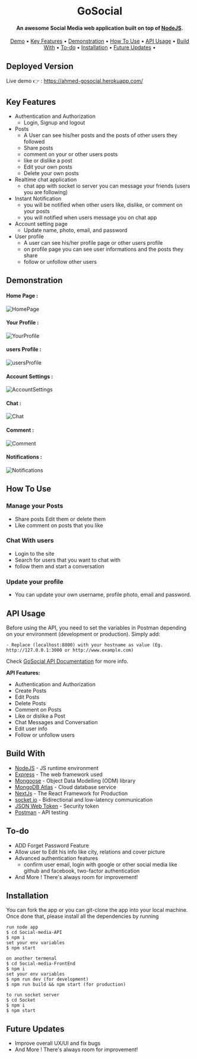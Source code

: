 <h1 align="center">
  <br>
  <!-- 
  <a href="https://lakshman-natours.herokuapp.com/"><img src="https://github.com/lgope/Natours/blob/master/public/img/logo-green-round.png" alt="Natours" width="200"></a>
  <br> -->
  GoSocial
  <br>
</h1>

<h4 align="center">An awesome Social Media web application built on top of <a href="https://nodejs.org/en/" target="_blank">NodeJS</a>.</h4>

 <p align="center">
 <a href="#deployed-version">Demo</a> •
  <a href="#key-features">Key Features</a> •
  <a href="#demonstration">Demonstration</a> •
  <a href="#how-to-use">How To Use</a> •
  <a href="#api-usage">API Usage</a> •
  <a href="#build-with">Build With</a> •
  <a href="#to-do">To-do</a> •
  <a href="#installation">Installation</a> • 
  <a href="#future-updates">Future Updates</a> • 
</p>

## Deployed Version

Live demo 👉 : https://ahmed-gosocial.herokuapp.com/

## Key Features

- Authentication and Authorization
  - Login, Signup and logout
- Posts
  - A User can see his/her posts and the posts of other users they followed
  - Share posts
  - comment on your or other users posts
  - like or dislike a post
  - Edit your own posts
  - Delete your own posts
- Realtime chat application
  - chat app with socket io server you can message your friends (users you are following)
- Instant Notification
  - you will be notified when other users like, dislike, or comment on your posts
  - you will notified when users message you on chat app
- Account setting page
  - Update name, photo, email, and password
- User profile
  - A user can see his/her profile page or other users profile
  - on profile page you can see user informations and the posts they share
  - follow or unfollow other users

## Demonstration

#### Home Page :

![HomePage](./HomePage.png)

#### Your Profile :

![YourProfile](./yourProfile.png)

#### users Profile :

![usersProfile](./otherUserProfile.png)

#### Account Settings :

![AccountSettings](./accountSetting.png)

#### Chat :

![Chat](./Chat.png)

#### Comment :

![Comment](./comments.png)

#### Notifications :

![Notifications](./notificaitons.png)

## How To Use

### Manage your Posts

- Share posts Edit them or delete them
- Like comment on posts that you like

### Chat With users

- Login to the site
- Search for users that you want to chat with
- follow them and start a conversation

### Update your profile

- You can update your own username, profile photo, email and password.

## API Usage

Before using the API, you need to set the variables in Postman depending on your environment (development or production). Simply add:

```
- Replace (localhost:8800) with your hostname as value (Eg. http://127.0.0.1:3000 or http://www.example.com)
```

Check [GoSocial API Documentation](https://documenter.getpostman.com/view/17588958/UyxohPEo) for more info.

<b> API Features: </b>

- Authentication and Authorization
- Create Posts
- Edit Posts
- Delete Posts
- Comment on Posts
- Like or dislike a Post
- Chat Messages and Conversation
- Edit user info
- Follow or unfollow users

## Build With

- [NodeJS](https://nodejs.org/en/) - JS runtime environment
- [Express](http://expressjs.com/) - The web framework used
- [Mongoose](https://mongoosejs.com/) - Object Data Modelling (ODM) library
- [MongoDB Atlas](https://www.mongodb.com/cloud/atlas) - Cloud database service
- [NextJs](https://nextjs.org/) - The React Framework for Production
- [socket io](https://socket.io/) - Bidirectional and low-latency communication
- [JSON Web Token](https://jwt.io/) - Security token
- [Postman](https://www.getpostman.com/) - API testing

## To-do

- ADD Forget Password Feature
- Allow user to Edit his info like city, relations and cover picture
- Advanced authentication features
  - confirm user email, login with google or other social media like github and facebook, two-factor authentication
- And More ! There's always room for improvement!

## Installation

You can fork the app or you can git-clone the app into your local machine. Once done that, please install all the
dependencies by running

```
run node app
$ cd Social-media-API
$ npm i
set your env variables
$ npm start

on another termenal
$ cd Social-media-FrontEnd
$ npm i
set your env variables
$ npm run dev (for development)
$ npm run build && npm start (for production)

to run socket server
$ cd Socket
$ npm i
$ npm start
```

## Future Updates

- Improve overall UX/UI and fix bugs
- And More ! There's always room for improvement!
